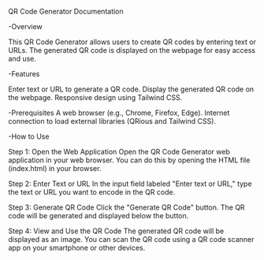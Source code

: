 QR Code Generator Documentation

-Overview

This QR Code Generator allows users to create QR codes by entering text or URLs. The generated QR code is displayed on the webpage for easy access and use.

-Features

Enter text or URL to generate a QR code.
Display the generated QR code on the webpage.
Responsive design using Tailwind CSS.

-Prerequisites
A web browser (e.g., Chrome, Firefox, Edge).
Internet connection to load external libraries (QRious and Tailwind CSS).

-How to Use

Step 1: Open the Web Application
Open the QR Code Generator web application in your web browser. You can do this by opening the HTML file (index.html) in your browser.

Step 2: Enter Text or URL
In the input field labeled "Enter text or URL," type the text or URL you want to encode in the QR code.

Step 3: Generate QR Code
Click the "Generate QR Code" button. The QR code will be generated and displayed below the button.

Step 4: View and Use the QR Code
The generated QR code will be displayed as an image. You can scan the QR code using a QR code scanner app on your smartphone or other devices.
